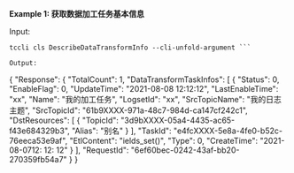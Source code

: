 **Example 1: 获取数据加工任务基本信息**



Input: 

```
tccli cls DescribeDataTransformInfo --cli-unfold-argument ```

Output: 
```
{
    "Response": {
        "TotalCount": 1,
        "DataTransformTaskInfos": [
            {
                "Status": 0,
                "EnableFlag": 0,
                "UpdateTime": "2021-08-08 12:12:12",
                "LastEnableTime": "xx",
                "Name": "我的加工任务",
                "LogsetId": "xx",
                "SrcTopicName": "我的日志主题",
                "SrcTopicId": "61b9XXXX-971a-48c7-984d-ca147cf242c1",
                "DstResources": [
                    {
                        "TopicId": "3d9bXXXX-05a4-4435-ac65-f43e684329b3",
                        "Alias": "别名"
                    }
                ],
                "TaskId": "e4fcXXXX-5e8a-4fe0-b52c-76eeca53e9af",
                "EtlContent": "ields_set()",
                "Type": 0,
                "CreateTime": "2021-08-0712: 12: 12"
            }
        ],
        "RequestId": "6ef60bec-0242-43af-bb20-270359fb54a7"
    }
}
```

